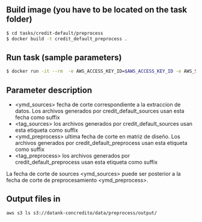 ## Build image (you have to be located on the task folder)
```sh
$ cd tasks/credit-default/preprocess
$ docker build -t credit_default_preprocess . 
```
## Run task (sample parameters)
```sh
$ docker run -it --rm  -e AWS_ACCESS_KEY_ID=$AWS_ACCESS_KEY_ID -e AWS_SECRET_ACCESS_KEY=$AWS_SECRET_ACCESS_KEY -e AWS_DEFAULT_REGION=$AWS_DEFAULT_REGION  credit_default_preprocess <ymd_sources> <tag_sources> <ymd_preprocess> <tag_preprocess>
```
## Parameter description
* <ymd_sources> fecha de corte correspondiente a la extraccion de datos. Los archivos generados por credit_default_sources usan esta fecha como suffix
* <tag_sources> los archivos generados por credit_default_sources usan esta etiqueta como suffix
* <ymd_preprocess> ultima fecha de corte en matriz de diseño. Los archivos generados por credit_default_preprocess usan esta etiqueta como suffix 
* <tag_preprocess> los archivos generados por credit_default_preprocess usan esta etiqueta como suffix

La fecha de corte de sources <ymd_sources> puede ser posterior a la fecha de corte de preprocesamiento <ymd_preprocess>.

## Output files in
```sh
aws s3 ls s3://datank-concredito/data/preprocess/output/
```
